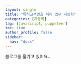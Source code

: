 ```yaml
---
layout: single
title: "특허고객번호 처리 업무 자동화"
categories: [자동화]
tag: [javascript, puppeteer]
toc: true
author_profile: false
sidebar:
  nav: "docs"
---
```


블로그를 옮기고 있어요..
